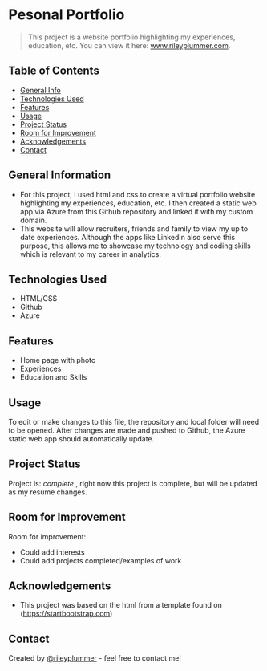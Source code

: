 # Pesonal Portfolio
> This project is a website portfolio highlighting my experiences, education, etc. You can view it here: www.rileyplummer.com. 

## Table of Contents
* [General Info](#general-information)
* [Technologies Used](#technologies-used)
* [Features](#features)
* [Usage](#usage)
* [Project Status](#project-status)
* [Room for Improvement](#room-for-improvement)
* [Acknowledgements](#acknowledgements)
* [Contact](#contact)


## General Information
- For this project, I used html and css to create a virtual portfolio website highlighting my experiences, education, etc. I then created a static web app via Azure from this Github repository and linked it with my custom domain. 
- This website will allow recruiters, friends and family to view my up to date experiences. Although the apps like LinkedIn also serve this purpose, this allows me to showcase my technology and coding skills which is relevant to my career in analytics.



## Technologies Used
- HTML/CSS
- Github
- Azure


## Features
- Home page with photo
- Experiences
- Education and Skills



## Usage
To edit or make changes to this file, the repository and local folder will need to be opened. After changes are made and pushed to Github, the Azure static web app should automatically update. 


## Project Status
Project is: _complete_ , right now this project is complete,  but will be updated as my resume changes.


## Room for Improvement

Room for improvement:
- Could add interests
- Could add projects completed/examples of work


## Acknowledgements
- This project was based on the html from a template found on (https://startbootstrap.com)



## Contact
Created by [@rileyplummer](https://www.rileyplummer.com) - feel free to contact me!
